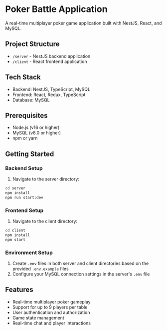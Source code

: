 # Poker Battle Application

A real-time multiplayer poker game application built with NestJS, React, and MySQL.

## Project Structure
- `/server` - NestJS backend application
- `/client` - React frontend application

## Tech Stack
- Backend: NestJS, TypeScript, MySQL
- Frontend: React, Redux, TypeScript
- Database: MySQL

## Prerequisites
- Node.js (v16 or higher)
- MySQL (v8.0 or higher)
- npm or yarn

## Getting Started

### Backend Setup
1. Navigate to the server directory:
```bash
cd server
npm install
npm run start:dev
```

### Frontend Setup
1. Navigate to the client directory:
```bash
cd client
npm install
npm start
```

### Environment Setup
1. Create `.env` files in both server and client directories based on the provided `.env.example` files
2. Configure your MySQL connection settings in the server's `.env` file

## Features
- Real-time multiplayer poker gameplay
- Support for up to 9 players per table
- User authentication and authorization
- Game state management
- Real-time chat and player interactions

